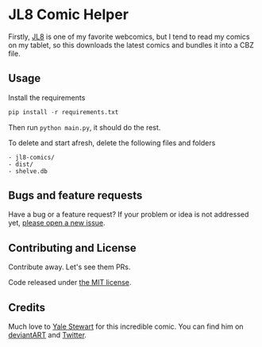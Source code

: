 # JL8 Comic Helper

Firstly, [JL8](http://jl8comic.tumblr.com/aboutcomic) is one of my favorite webcomics, but I tend to read my comics on my tablet, so this downloads the latest comics and bundles it into a CBZ file.


## Usage

Install the requirements
```python
pip install -r requirements.txt
```

Then run ```python main.py```, it should do the rest.

To delete and start afresh, delete the following files and folders
```
- jl8-comics/
- dist/
- shelve.db
```


## Bugs and feature requests

Have a bug or a feature request? If your problem or idea is not addressed yet, [please open a new issue](https://github.com/karthikb351/JL8-Comic-Helper/issues).

## Contributing and License

Contribute away. Let's see them PRs.

Code released under [the MIT license](LICENSE).

## Credits

Much love to [Yale Stewart](jl8comic.tumblr.com/aboutauthor) for this incredible comic. You can find him on [deviantART](http://yalestewart.deviantart.com) and [Twitter](https://twitter.com/yalestewart).